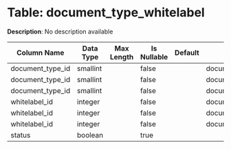 # Table: document_type_whitelabel

**Description**: No description available

| Column Name | Data Type | Max Length | Is Nullable | Default | Primary Key | Foreign Key |
|-------------|-----------|------------|-------------|---------|-------------|-------------|
| document_type_id | smallint |  | false |  | document_type_whitelabel | document_types |
| document_type_id | smallint |  | false |  | document_type_whitelabel | document_type_whitelabel |
| document_type_id | smallint |  | false |  | document_type_whitelabel | document_type_whitelabel |
| whitelabel_id | integer |  | false |  | document_type_whitelabel | document_type_whitelabel |
| whitelabel_id | integer |  | false |  | document_type_whitelabel | document_type_whitelabel |
| whitelabel_id | integer |  | false |  | document_type_whitelabel | whitelabels |
| status | boolean |  | true |  |  |  |
